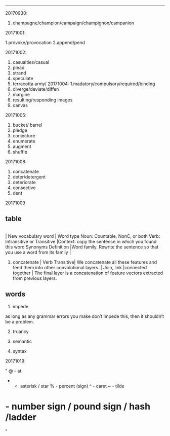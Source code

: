 ---------------------
20170930:
1. champagne/champion/campaign/champignon/campanion


20171001:

1.provoke/provocation
2.append/pend

20171002:
1. casualties/casual
2. plead
3. strand
4. speculate
5. terracotta army/
20171004:
1.madatory/compulsory/required/binding
2. diverge/deviate/differ/
3. margine
4. resulting/responding images
5. canvas

20171005:
1. bucket/ barrel
2. pledge
3. conjecture 
4. enumerate
5. augment
6. shuffle

20171008:
1. concatenate
2. deter/detergent
3. deteriorate
4. consective
5. dent

20171009
## table
|                      |              |                  |                   |
|----------------------|--------------|------------------|------------------|

| New vocabulary word |	Word type	Noun: Countable, NonC, or both
Verb: Intransitive or Transitive	|Context: copy the sentence in which you found this word	Synonyms	Definition	|Word family. Rewrite the sentence so that you use a word from its family |
1. concatenate |	Verb	Transitive|	We concatenate all these features and feed them into other convolutional layers.	| Join, link	|connected together	| The final layer is a concatenation of feature vectors extracted from previous layers.

## words
1. impede

as long as any grammar errors you make don’t impede this, then it shouldn’t be a problem.

2. truancy 

3. semantic
4. syntax

20171019:

"
@ - at
* - asterisk / star 
% - percent (sign) 
^ - caret 
~ - tilde 
# - number sign / pound sign / hash /ladder 
"

